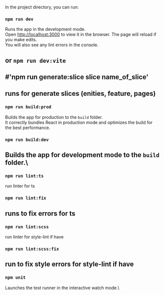 
In the project directory, you can run:

### `npm run dev` 

Runs the app in the development mode.\
Open [http://localhost:3000](http://localhost:3000) to view it in the browser.
The page will reload if you make edits.\
You will also see any lint errors in the console.
 
## or `npm run dev:vite`

## #'npm run generate:slice slice name_of_slice'

## runs for generate slices (enities, feature, pages)

### `npm run build:prod`

Builds the app for production to the `build` folder.\
It correctly bundles React in production mode and optimizes the build for the best performance.


### `npm run build:dev`

## Builds the app for development mode to the `build` folder.\


### `npm run lint:ts`
run linter for ts 


### `npm run lint:fix` 
## runs to fix errors for ts 

### `npm run lint:scss` 
run linter for style-lint if have 


### `npm run lint:scss:fix` 
## run to fix style errors for style-lint if have 


### `npm unit`
Launches the test runner in the interactive watch mode.\
